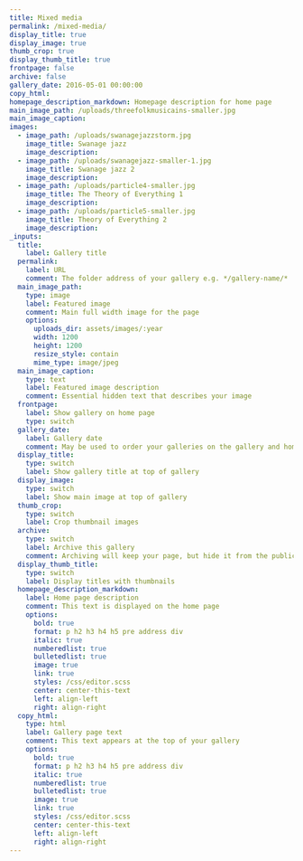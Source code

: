 ```yaml
---
title: Mixed media
permalink: /mixed-media/
display_title: true
display_image: true
thumb_crop: true
display_thumb_title: true
frontpage: false
archive: false
gallery_date: 2016-05-01 00:00:00
copy_html:
homepage_description_markdown: Homepage description for home page
main_image_path: /uploads/threefolkmusicains-smaller.jpg
main_image_caption:
images:
  - image_path: /uploads/swanagejazzstorm.jpg
    image_title: Swanage jazz
    image_description:
  - image_path: /uploads/swanagejazz-smaller-1.jpg
    image_title: Swanage jazz 2
    image_description:
  - image_path: /uploads/particle4-smaller.jpg
    image_title: The Theory of Everything 1
    image_description:
  - image_path: /uploads/particle5-smaller.jpg
    image_title: Theory of Everything 2
    image_description:
_inputs:
  title:
    label: Gallery title
  permalink:
    label: URL
    comment: The folder address of your gallery e.g. */gallery-name/*
  main_image_path:
    type: image
    label: Featured image
    comment: Main full width image for the page
    options:
      uploads_dir: assets/images/:year
      width: 1200
      height: 1200
      resize_style: contain
      mime_type: image/jpeg
  main_image_caption:
    type: text
    label: Featured image description
    comment: Essential hidden text that describes your image
  frontpage:
    label: Show gallery on home page
    type: switch
  gallery_date:
    label: Gallery date
    comment: May be used to order your galleries on the gallery and home pages
  display_title:
    type: switch
    label: Show gallery title at top of gallery
  display_image:
    type: switch
    label: Show main image at top of gallery
  thumb_crop:
    type: switch
    label: Crop thumbnail images
  archive:
    type: switch
    label: Archive this gallery
    comment: Archiving will keep your page, but hide it from the public
  display_thumb_title:
    type: switch
    label: Display titles with thumbnails
  homepage_description_markdown:
    label: Home page description
    comment: This text is displayed on the home page
    options:
      bold: true
      format: p h2 h3 h4 h5 pre address div
      italic: true
      numberedlist: true
      bulletedlist: true
      image: true
      link: true
      styles: /css/editor.scss
      center: center-this-text
      left: align-left
      right: align-right
  copy_html:
    type: html
    label: Gallery page text
    comment: This text appears at the top of your gallery
    options:
      bold: true
      format: p h2 h3 h4 h5 pre address div
      italic: true
      numberedlist: true
      bulletedlist: true
      image: true
      link: true
      styles: /css/editor.scss
      center: center-this-text
      left: align-left
      right: align-right
---
```

